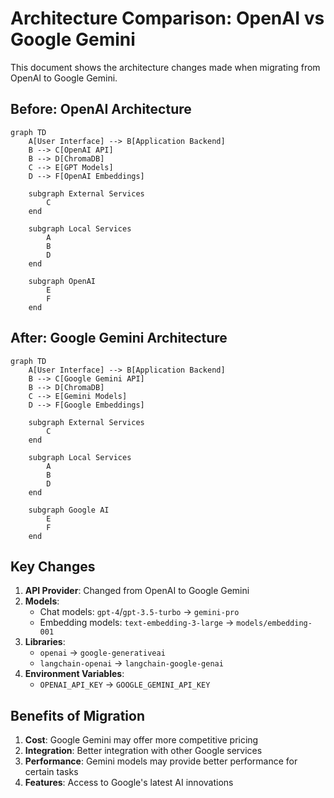# Architecture Comparison: OpenAI vs Google Gemini

This document shows the architecture changes made when migrating from OpenAI to Google Gemini.

## Before: OpenAI Architecture

```mermaid
graph TD
    A[User Interface] --> B[Application Backend]
    B --> C[OpenAI API]
    B --> D[ChromaDB]
    C --> E[GPT Models]
    D --> F[OpenAI Embeddings]
    
    subgraph External Services
        C
    end
    
    subgraph Local Services
        A
        B
        D
    end
    
    subgraph OpenAI
        E
        F
    end
```

## After: Google Gemini Architecture

```mermaid
graph TD
    A[User Interface] --> B[Application Backend]
    B --> C[Google Gemini API]
    B --> D[ChromaDB]
    C --> E[Gemini Models]
    D --> F[Google Embeddings]
    
    subgraph External Services
        C
    end
    
    subgraph Local Services
        A
        B
        D
    end
    
    subgraph Google AI
        E
        F
    end
```

## Key Changes

1. **API Provider**: Changed from OpenAI to Google Gemini
2. **Models**: 
   - Chat models: `gpt-4`/`gpt-3.5-turbo` → `gemini-pro`
   - Embedding models: `text-embedding-3-large` → `models/embedding-001`
3. **Libraries**: 
   - `openai` → `google-generativeai`
   - `langchain-openai` → `langchain-google-genai`
4. **Environment Variables**: 
   - `OPENAI_API_KEY` → `GOOGLE_GEMINI_API_KEY`

## Benefits of Migration

1. **Cost**: Google Gemini may offer more competitive pricing
2. **Integration**: Better integration with other Google services
3. **Performance**: Gemini models may provide better performance for certain tasks
4. **Features**: Access to Google's latest AI innovations